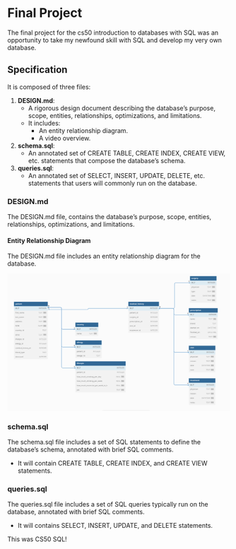# Final Project

The final project for the cs50 introduction to databases with SQL was an opportunity to take my newfound skill with SQL and develop my very own database. 

## Specification
It is composed of three files:

1. **DESIGN.md**: 
    - A rigorous design document describing the database’s purpose, scope, entities, relationships, optimizations, and limitations. 
    - It includes:
        - An entity relationship diagram.
        - A video overview.
2. **schema.sql**: 
    - An annotated set of CREATE TABLE, CREATE INDEX, CREATE VIEW, etc. statements that compose the database’s schema.
3. **queries.sql**: 
    - An annotated set of SELECT, INSERT, UPDATE, DELETE, etc. statements that users will commonly run on the database.

### DESIGN.md
The DESIGN.md file, contains the database’s purpose, scope, entities, relationships, optimizations, and limitations. 

#### Entity Relationship Diagram
The DESIGN.md file includes an entity relationship diagram for the database. 

<div align="center">
  <img alt="ER diagram" src="cs50-sql-project.png" />
</div>

### schema.sql
The schema.sql file includes a set of SQL statements to define the database’s schema, annotated with brief SQL comments.

- It will contain CREATE TABLE, CREATE INDEX, and CREATE VIEW statements.

### queries.sql
The queries.sql file includes a set of SQL queries typically run on the database, annotated with brief SQL comments.

- It will contains SELECT, INSERT, UPDATE, and DELETE statements.

This was CS50 SQL!
